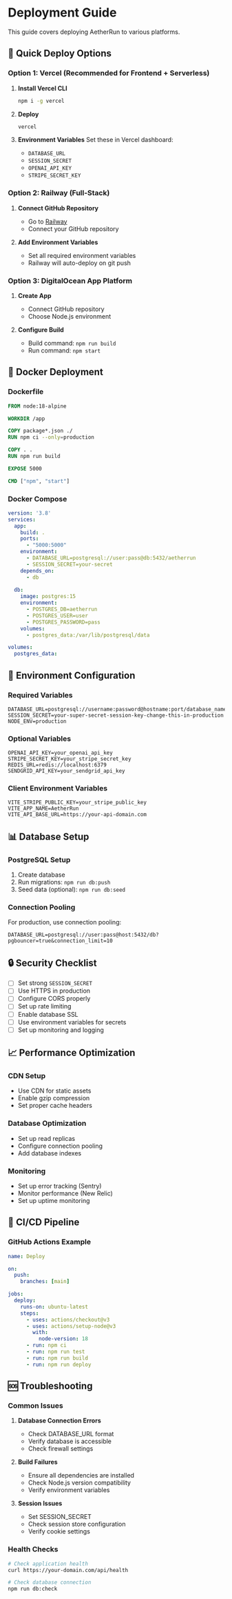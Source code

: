 # Deployment Guide

This guide covers deploying AetherRun to various platforms.

## 🚀 Quick Deploy Options

### Option 1: Vercel (Recommended for Frontend + Serverless)

1. **Install Vercel CLI**
   ```bash
   npm i -g vercel
   ```

2. **Deploy**
   ```bash
   vercel
   ```

3. **Environment Variables**
   Set these in Vercel dashboard:
   - `DATABASE_URL`
   - `SESSION_SECRET`
   - `OPENAI_API_KEY`
   - `STRIPE_SECRET_KEY`

### Option 2: Railway (Full-Stack)

1. **Connect GitHub Repository**
   - Go to [Railway](https://railway.app)
   - Connect your GitHub repository

2. **Add Environment Variables**
   - Set all required environment variables
   - Railway will auto-deploy on git push

### Option 3: DigitalOcean App Platform

1. **Create App**
   - Connect GitHub repository
   - Choose Node.js environment

2. **Configure Build**
   - Build command: `npm run build`
   - Run command: `npm start`

## 🐳 Docker Deployment

### Dockerfile
```dockerfile
FROM node:18-alpine

WORKDIR /app

COPY package*.json ./
RUN npm ci --only=production

COPY . .
RUN npm run build

EXPOSE 5000

CMD ["npm", "start"]
```

### Docker Compose
```yaml
version: '3.8'
services:
  app:
    build: .
    ports:
      - "5000:5000"
    environment:
      - DATABASE_URL=postgresql://user:pass@db:5432/aetherrun
      - SESSION_SECRET=your-secret
    depends_on:
      - db
  
  db:
    image: postgres:15
    environment:
      - POSTGRES_DB=aetherrun
      - POSTGRES_USER=user
      - POSTGRES_PASSWORD=pass
    volumes:
      - postgres_data:/var/lib/postgresql/data

volumes:
  postgres_data:
```

## 🔧 Environment Configuration

### Required Variables
```env
DATABASE_URL=postgresql://username:password@hostname:port/database_name
SESSION_SECRET=your-super-secret-session-key-change-this-in-production
NODE_ENV=production
```

### Optional Variables
```env
OPENAI_API_KEY=your_openai_api_key
STRIPE_SECRET_KEY=your_stripe_secret_key
REDIS_URL=redis://localhost:6379
SENDGRID_API_KEY=your_sendgrid_api_key
```

### Client Environment Variables
```env
VITE_STRIPE_PUBLIC_KEY=your_stripe_public_key
VITE_APP_NAME=AetherRun
VITE_API_BASE_URL=https://your-api-domain.com
```

## 📊 Database Setup

### PostgreSQL Setup
1. Create database
2. Run migrations: `npm run db:push`
3. Seed data (optional): `npm run db:seed`

### Connection Pooling
For production, use connection pooling:
```env
DATABASE_URL=postgresql://user:pass@host:5432/db?pgbouncer=true&connection_limit=10
```

## 🔒 Security Checklist

- [ ] Set strong `SESSION_SECRET`
- [ ] Use HTTPS in production
- [ ] Configure CORS properly
- [ ] Set up rate limiting
- [ ] Enable database SSL
- [ ] Use environment variables for secrets
- [ ] Set up monitoring and logging

## 📈 Performance Optimization

### CDN Setup
- Use CDN for static assets
- Enable gzip compression
- Set proper cache headers

### Database Optimization
- Set up read replicas
- Configure connection pooling
- Add database indexes

### Monitoring
- Set up error tracking (Sentry)
- Monitor performance (New Relic)
- Set up uptime monitoring

## 🔄 CI/CD Pipeline

### GitHub Actions Example
```yaml
name: Deploy

on:
  push:
    branches: [main]

jobs:
  deploy:
    runs-on: ubuntu-latest
    steps:
      - uses: actions/checkout@v3
      - uses: actions/setup-node@v3
        with:
          node-version: 18
      - run: npm ci
      - run: npm run test
      - run: npm run build
      - run: npm run deploy
```

## 🆘 Troubleshooting

### Common Issues

1. **Database Connection Errors**
   - Check DATABASE_URL format
   - Verify database is accessible
   - Check firewall settings

2. **Build Failures**
   - Ensure all dependencies are installed
   - Check Node.js version compatibility
   - Verify environment variables

3. **Session Issues**
   - Set SESSION_SECRET
   - Check session store configuration
   - Verify cookie settings

### Health Checks
```bash
# Check application health
curl https://your-domain.com/api/health

# Check database connection
npm run db:check
```

